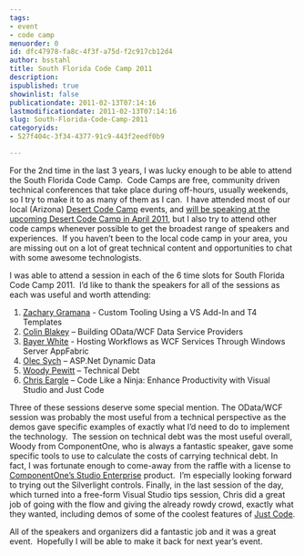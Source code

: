 ```yaml
---
tags:
- event
- code camp
menuorder: 0
id: dfc47978-fa8c-4f3f-a75d-f2c917cb12d4
author: bsstahl
title: South Florida Code Camp 2011
description: 
ispublished: true
showinlist: false
publicationdate: 2011-02-13T07:14:16
lastmodificationdate: 2011-02-13T07:14:16
slug: South-Florida-Code-Camp-2011
categoryids:
- 527f404c-3f34-4377-91c9-443f2eedf0b9

---
```


For the 2nd time in the last 3 years, I was lucky enough to be able to attend the South Florida Code Camp.  Code Camps are free, community driven technical conferences that take place during off-hours, usually weekends, so I try to make it to as many of them as I can.  I have attended most of our local (Arizona) [Desert Code Camp](http://www.desertcodecamp.com/about) events, and [will be speaking at the upcoming Desert Code Camp in April 2011](http://apr2011.desertcodecamp.com/session/214), but I also try to attend other code camps whenever possible to get the broadest range of speakers and experiences.  If you haven’t been to the local code camp in your area, you are missing out on a lot of great technical content and opportunities to chat with some awesome technologists.

I was able to attend a session in each of the 6 time slots for South Florida Code Camp 2011.  I’d like to thank the speakers for all of the sessions as each was useful and worth attending:

1. [Zachary Gramana](http://www.pottsconsultinggroup.com) - Custom Tooling Using a VS Add-In and T4 Templates
2. [Colin Blakey](http://www.colinblakey.com) – Building OData/WCF Data Service Providers
3. [Bayer White](http://www.humanworkflow.net) - Hosting Workflows as WCF Services Through Windows Server AppFabric
4. [Olec Sych](http://www.olegsych.com) – ASP.Net Dynamic Data
5. [Woody Pewitt](http://community.devexpress.com/blogs/woody) – Technical Debt
6. [Chris Eargle](http://www.kodefuguru.com) – Code Like a Ninja: Enhance Productivity with Visual Studio and Just Code


Three of these sessions deserve some special mention. The OData/WCF session was probably the most useful from a technical perspective as the demos gave specific examples of exactly what I’d need to do to implement the technology.  The session on technical debt was the most useful overall, Woody from ComponentOne, who is always a fantastic speaker, gave some specific tools to use to calculate the costs of carrying technical debt. In fact, I was fortunate enough to come-away from the raffle with a license to [ComponentOne’s Studio Enterprise](http://www.componentone.com/SuperProducts/StudioEnterprise/) product.  I’m especially looking forward to trying out the Silverlight controls. Finally, in the last session of the day, which turned into a free-form Visual Studio tips session, Chris did a great job of going with the flow and giving the already rowdy crowd, exactly what they wanted, including demos of some of the coolest features of [Just Code](http://www.telerik.com/products/justcode.aspx).

All of the speakers and organizers did a fantastic job and it was a great event.  Hopefully I will be able to make it back for next year’s event.

